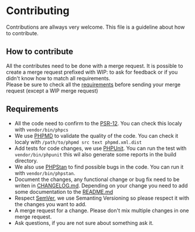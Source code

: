 # Contributing
Contributions are allways very welcome. This file is a guideline about how to contribute.

## How to contribute
All the contributes need to be done with a merge request. It is possible to create a merge request prefixed with WIP: to ask for feedback or if you didn't know how to match all requirements.  
Please be sure to check all the [requirements](#requirements) before sending your merge request (except a WIP merge request)

## Requirements
* All the code need to confirm to the [PSR-12](https://www.php-fig.org/psr/psr-12/). You can check this localy with `vendor/bin/phpcs`
* We use [PHPMD](https://phpmd.org) to validate the quality of the code. You can check it localy with `/path/to/phpmd src text phpmd.xml.dist`
* Add tests for code changes, we use [PHPUnit](https://phpunit.de/). You can run the test with `vendor/bin/phpunit` this wil also generate some reports in the build directory.
* We also use [PHPStan](https://phpstan.org/) to find possible bugs in the code. You can run it with `vendor/bin/phpstan`.
* Document the changes, any functional change or bug fix need to be writen in [CHANGELOG.md](CHANGELOG.md). Depending on your change you need to add some documentation to the [README.md](README.md)
* Respect [SemVer](http://semver.org/), we use Semanting Versioning so please respect it with the changes you want to add.
* A merge request for a change. Please don't mix multiple changes in one merge request.
* Ask questions, if you are not sure about something ask it. 

